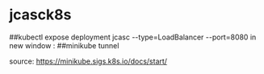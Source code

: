 # jcasck8s
##kubectl expose deployment jcasc --type=LoadBalancer --port=8080
in new window :
##minikube tunnel

source: https://minikube.sigs.k8s.io/docs/start/
